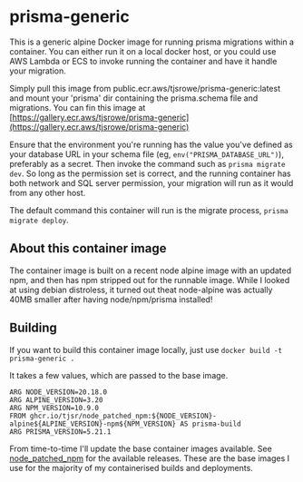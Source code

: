 # prisma-generic

This is a generic alpine Docker image for running prisma migrations within a container.  You can either run it on a local docker host, or you could use AWS Lambda or ECS to invoke running the container and have it handle your migration.

Simply pull this image from public.ecr.aws/tjsrowe/prisma-generic:latest and mount your 'prisma' dir containing the prisma.schema file and migrations.  You can fin this image at [https://gallery.ecr.aws/tjsrowe/prisma-generic](https://gallery.ecr.aws/tjsrowe/prisma-generic)

Ensure that the environment you're running has the value you've defined as your database URL in your schema file (eg, `env("PRISMA_DATABASE_URL")`), preferably as a secret. Then invoke the command such as `prisma migrate dev`.  So long as the permission set is correct, and the running container has both network and SQL server permission, your migration will run as it would from any other host.

The default command this container will run is the migrate process, `prisma migrate deploy`.

## About this container image

The container image is built on a recent node alpine image with an updated npm, and then has npm stripped out for the runnable image.  While I looked at using debian distroless, it turned out theat node-alpine was actually 40MB smaller after having node/npm/prisma installed!

## Building

If you want to build this container image locally, just use `docker build -t prisma-generic .`

It takes a few values, which are passed to the base image.

```docker
ARG NODE_VERSION=20.18.0
ARG ALPINE_VERSION=3.20
ARG NPM_VERSION=10.9.0
FROM ghcr.io/tjsr/node_patched_npm:${NODE_VERSION}-alpine${ALPINE_VERSION}-npm${NPM_VERSION} AS prisma-build
ARG PRISMA_VERSION=5.21.1
```

From time-to-time I'll update the base container images available.  See [node_patched_npm](https://github.com/tjsr/node_patched_npm) for the available releases.  These are the base images I use for the majority of my containerised builds and deployments.
